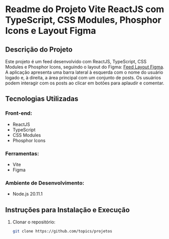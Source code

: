 # Readme do Projeto Vite ReactJS com TypeScript, CSS Modules, Phosphor Icons e Layout Figma

## Descrição do Projeto

Este projeto é um feed desenvolvido com ReactJS, TypeScript, CSS Modules e Phosphor Icons, seguindo o layout do Figma: [Feed Layout Figma](https://www.figma.com/community/tag/feed/files). A aplicação apresenta uma barra lateral à esquerda com o nome do usuário logado e, à direita, a área principal com um conjunto de posts. Os usuários podem interagir com os posts ao clicar em botões para aplaudir e comentar.

## Tecnologias Utilizadas

### Front-end:
- ReactJS
- TypeScript
- CSS Modules
- Phosphor Icons

### Ferramentas:
- Vite
- Figma

### Ambiente de Desenvolvimento:
- Node.js 20.11.1

## Instruções para Instalação e Execução

1. Clonar o repositório:

   ```bash
   git clone https://github.com/topics/projetos
